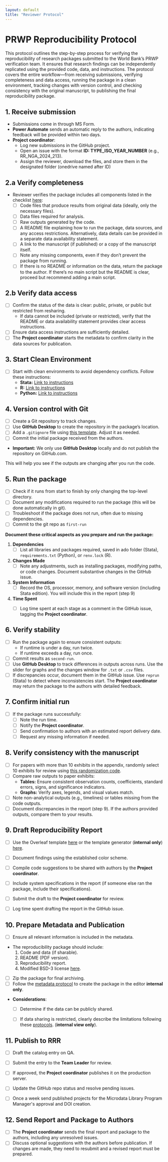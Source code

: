 ```yaml
---
layout: default
title: "Reviewer Protocol"
---
```


# PRWP Reproducibility Protocol

This protocol outlines the step-by-step process for verifying the reproducibility of research packages submitted to the World Bank’s PRWP verification team. It ensures that research findings can be independently replicated using the provided code, data, and instructions. The protocol covers the entire workflow—from receiving submissions, verifying completeness and data access, running the package in a clean environment, tracking changes with version control, and checking consistency with the original manuscript, to publishing the final reproducibility package. 

## 1. Receive submission

- Submissions come in through MS Form.
- **Power Automate** sends an automatic reply to the authors, indicating feedback will be provided within two days.
- **Project coordinator**:
  - Log new submissions in the GitHub project.
  - Open an issue with the format **ID: TYPE_ISO_YEAR_NUMBER** (e.g., RR_NGA_2024_213).
  - Assign the reviewer, download the files, and store them in the designated folder (onedrive named after ID)

## 2.a Verify completeness

- Reviewer verifies the package includes all components listed in the checklist [here](https://github.com/worldbank/wb-reproducible-research-repository/blob/main/reproducibility_package_checklist.md):
  - [ ] Code files that produce results from original data (ideally, only the necessary files).
  - [ ] Data files required for analysis.
  - [ ] Raw outputs generated by the code.
  - [ ] A README file explaining how to run the package, data sources, and any access restrictions. Alternatively, data details can be provided in a separate data availability statement.
  - [ ] A link to the manuscript (if published) or a copy of the manuscript itself.
  - [ ] Note any missing components, even if they don’t prevent the package from running.
  - [ ] If there is no README or information on the data, return the package to the author. If there’s no main script but the README is clear, proceed but recommend adding a main script.

## 2.b Verify data access

- [ ] Confirm the status of the data is clear: public, private, or public but restricted from resharing.
  - If data cannot be included (private or restricted), verify that the README or data availability statement provides clear access instructions.
- [ ] Ensure data access instructions are sufficiently detailed.
- [ ] The **Project coordinator** starts the metadata to confirm clarity in the data sources for publication.

## 3. Start Clean Environment

- [ ] Start with clean environments to avoid dependency conflicts. Follow these instructions:
  - **Stata:** [Link to instructions](https://github.com/worldbank/wb-reproducible-research-repository/blob/main/resources/environment-instructions/stata.md)
  - **R:** [Link to instructions](https://github.com/worldbank/wb-reproducible-research-repository/blob/main/resources/environment-instructions/R.md)
  - **Python:** [Link to instructions](https://github.com/worldbank/wb-reproducible-research-repository/blob/main/resources/environment-instructions/python.md)
    
## 4. Version control with Git

- [ ] Create a Git repository to track changes.
- [ ] Use **GitHub Desktop** to create the repository in the package’s location.
- [ ] Add a `.gitignore` file using [this template](https://github.com/worldbank/DIME-LaTeX-Templates/blob/master/.gitignore). Adjust it as needed.
- [ ] Commit the initial package received from the authors.
- **Important:** We only use **GitHub Desktop** locally and do not publish the repository on GitHub.com.

This will help you see if the outputs are changing after you run the code.

## 5. Run the package

- [ ] Check if it runs from start to finish by only changing the top-level directory.
- [ ] Document any modifications required to run the package (this will be done automatically in git).
- [ ] Troubleshoot if the package does not run, often due to missing dependencies.
- [ ] Commit to the git repo as `first-run`

**Document these critical aspects as you prepare and run the package:**

1. **Dependencies**  
   - [ ] List all libraries and packages required, saved in ado folder (Stata), `requirements.txt` (Python), or `renv.lock` (R).

2. **Changes Made**  
   - [ ] Note any adjustments, such as installing packages, modifying paths, or code changes. Document substantive changes in the GitHub issue.

3. **System Information**  
   - [ ] Record the OS, processor, memory, and software version (including Stata edition). You will include this in the report (step 9)

4. **Time Spent**  
   - [ ] Log time spent at each stage as a comment in the GitHub issue, tagging the **Project coordinator**.


## 6. Verify stability 

- [ ] Run the package again to ensure consistent outputs:
  - If runtime is under a day, run twice.
  - If runtime exceeds a day, run once.
- [ ] Commit results as `second-run`.
- [ ] Use **GitHub Desktop** to track differences in outputs across runs. Use the slider for graphs and the changes window for `.txt` or `.csv` files.
- [ ] If discrepancies occur, document them in the GitHub issue. Use `reprun` (Stata) to detect where inconsistencies start. The **Project coordinator** may return the package to the authors with detailed feedback.

## 7. Confirm initial run

- [ ] If the package runs successfully:
  - [ ] Note the run time.
  - [ ] Notify the **Project coordinator**.
  - [ ] Send confirmation to authors with an estimated report delivery date.
  - [ ] Request any missing information if needed.

## 8. Verify consistency with the manuscript

- [ ] For papers with more than 10 exhibits in the appendix, randomly select 10 exhibits for review using [this randomization code](https://github.com/dime-worldbank/prwp-reproducibility-int/blob/main/resources/select_appendix_exhibits.do).
- [ ] Compare raw outputs to paper exhibits:
  - **Tables:** Ensure consistent observation counts, coefficients, standard errors, signs, and significance indicators.
  - **Graphs:** Verify axes, legends, and visual values match.
- [ ] Note non-analytical outputs (e.g., timelines) or tables missing from the code outputs.
- [ ] Document discrepancies in the report (step 9). If the authors provided outputs, compare them to your results.

## 9. Draft Reproducibility Report

- [ ] Use the Overleaf template [here](https://www.overleaf.com/read/xdnghjvjgbpn#7b4839) or the template generator (**internal only**) [here](https://github.com/dime-worldbank/prwp-reproducibility-int/tree/main/verification_report_template/template_generator).
- [ ] Document findings using the established color scheme.
- [ ] Compile code suggestions to be shared with authors by the **Project coordinator**.
- [ ] Include system specifications in the report (if someone else ran the package, include their specifications).
- [ ] Submit the draft to the **Project coordinator** for review.
- [ ] Log time spent drafting the report in the GitHub issue.


## 10. Prepare Metadata and Publication

- [ ] Ensure all relevant information is included in the metadata.
- The reproducibility package should include:
  1. Code and data (if sharable).
  2. README (PDF version).
  3. Reproducibility report.
  4. Modified BSD-3 license [here](https://opensource.org/license/bsd-3-clause/).
- [ ] Zip the package for final archiving.
- [ ] Follow the [metadata protocol](https://github.com/dime-worldbank/prwp-reproducibility-int/blob/main/Metadata_Instruction/markdown_schema_v7.Rmd) to create the package in the editor **internal only**.

- **Considerations**:
  - [ ] Determine if the data can be publicly shared.
  - [ ] If data sharing is restricted, clearly describe the limitations following these [protocols](https://worldbankgroup.sharepoint.com/sites/WBPRWP/SitePages/PublishingPages/Reproducibility-1688128680253.aspx#1.-reproducibility-package-submission). (**internal view only**).


## 11. Publish to RRR

- [ ] Draft the catalog entry on QA.
- [ ] Submit the entry to the **Team Leader** for review.
- [ ] If approved, the **Project coordinator** publishes it on the production server.
- [ ] Update the GitHub repo status and resolve pending issues.
- [ ] Once a week send published projects for the Microdata Library Program Manager's approval and DOI creation.


## 12. Send Report and Package to Authors

- [ ] The **Project coordinator** sends the final report and package to the authors, including any unresolved issues.
- [ ] Discuss optional suggestions with the authors before publication. If changes are made, they need to resubmit and a revised report must be prepared.
